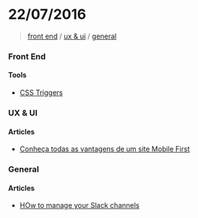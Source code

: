 # 22/07/2016

> [front end](#front-end) / [ux & ui](#ux--ui) / [general](#general)

### Front End

#### Tools

- [CSS Triggers](https://csstriggers.com/background-position)

### UX & UI

#### Articles

- [Conheça todas as vantagens de um site Mobile First](http://www.wsimarketingnainternet.com.br/Por-que-investir-mobile-first)

### General

#### Articles 

- [HOw to manage your Slack channels](https://slackhq.com/how-to-manage-your-slack-channels-38801ef651f2?source=reading_list---------0-2&gi=f50d179696d2)
